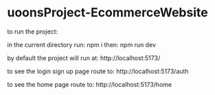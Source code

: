 # uoonsProject-EcommerceWebsite

to run the project:

in the current directory run:
npm i
then:
npm run dev

by default the project will run at:
http://localhost:5173/

to see the login sign up page route to:
http://localhost:5173/auth

to see the home page route to:
http://localhost:5173/home
